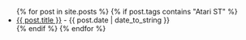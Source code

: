 <ul>
  {% for post in site.posts %}
  {% if post.tags contains "Atari ST" %}
  <li>
      <a href="{{ post.url }}">{{ post.title }}</a> - {{ post.date | date_to_string }}
  </li>
  {% endif %}
  {% endfor %}
</ul>